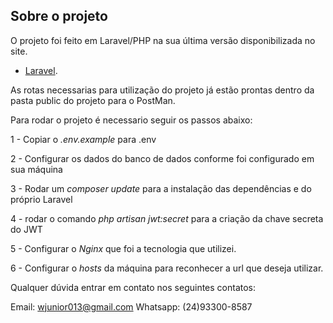 ## Sobre o projeto

O projeto foi feito em Laravel/PHP na sua última versão disponibilizada no site.

- [Laravel](https://laravel.com).

As rotas necessarias para utilização do projeto já estão prontas dentro da pasta public do projeto para o PostMan.


Para rodar o projeto é necessario seguir os passos abaixo:

1 - Copiar o *.env.example* para .env

2 - Configurar os dados do banco de dados conforme foi configurado em sua máquina

3 - Rodar um *composer update* para a instalação das dependências e do próprio Laravel

4 - rodar o comando *php artisan jwt:secret* para a criação da chave secreta do JWT

5 - Configurar o *Nginx* que foi a tecnologia que utilizei.

6 - Configurar o *hosts* da máquina para reconhecer a url que deseja utilizar.



Qualquer dúvida entrar em contato nos seguintes contatos:

Email: wjunior013@gmail.com
Whatsapp: (24)93300-8587
